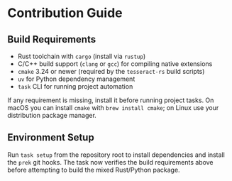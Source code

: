 # Contribution Guide

## Build Requirements

- Rust toolchain with `cargo` (install via `rustup`)
- C/C++ build support (`clang` or `gcc`) for compiling native extensions
- `cmake` 3.24 or newer (required by the `tesseract-rs` build scripts)
- `uv` for Python dependency management
- `task` CLI for running project automation

If any requirement is missing, install it before running project tasks. On macOS you can install `cmake` with `brew install cmake`; on Linux use your distribution package manager.

## Environment Setup

Run `task setup` from the repository root to install dependencies and install the `prek` git hooks. The task now verifies the build requirements above before attempting to build the mixed Rust/Python package.
